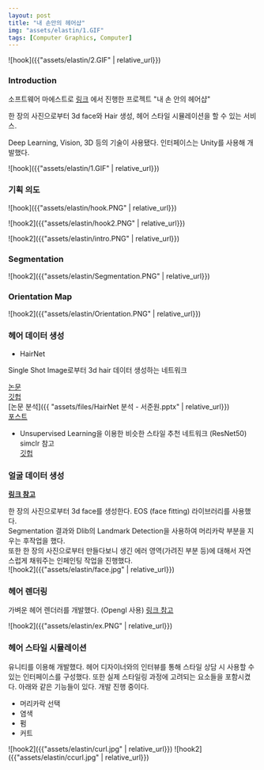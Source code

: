 ```yaml
---
layout: post
title: "내 손안의 헤어샵"
img: "assets/elastin/1.GIF"
tags: [Computer Graphics, Computer]
---
```


![hook]({{"assets/elastin/2.GIF" | relative_url}})

### Introduction

소프트웨어 마에스트로 [링크](https://swmaestro.org/user/main.do) 에서 진행한 프로젝트 "내 손 안의 헤어샵"

한 장의 사진으로부터 3d face와 Hair 생성, 헤어 스타일 시뮬레이션을 할 수 있는 서비스.

Deep Learning, Vision, 3D 등의 기술이 사용됐다. 인터페이스는 Unity를 사용해 개발했다.

![hook]({{"assets/elastin/1.GIF" | relative_url}})

### 기획 의도

![hook]({{"assets/elastin/hook.PNG" | relative_url}})

![hook2]({{"assets/elastin/hook2.PNG" | relative_url}})

![hook2]({{"assets/elastin/intro.PNG" | relative_url}})

### Segmentation

![hook2]({{"assets/elastin/Segmentation.PNG" | relative_url}})

### Orientation Map

![hook2]({{"assets/elastin/Orientation.PNG" | relative_url}})

### 헤어 데이터 생성

- HairNet

Single Shot Image로부터 3d hair 데이터 생성하는 네트워크

[논문](https://arxiv.org/abs/1806.07467)  
[깃헙](https://github.com/givenone/HairNet)   
[논문 분석]({{ "assets/files/HairNet 분석 - 서준원.pptx" | relative_url}})  
[포스트](http://givenone.me/2020/07/22/HairNet-Data-Generation-%EC%BD%94%EB%93%9C%EB%B6%84%EC%84%9D.html)  

- Unsupervised Learning을 이용한 비슷한 스타일 추천 네트워크 (ResNet50)
simclr 참고  
[깃헙](https://github.com/givenone/hair_feature)  

### 얼굴 데이터 생성

**[링크 참고](http://givenone.me/works/singleshot)**


한 장의 사진으로부터 3d face를 생성한다. EOS (face fitting) 라이브러리를 사용했다.  
Segmentation 결과와 Dlib의 Landmark Detection을 사용하여 머리카락 부분을 지우는 후작업을 했다.  
또한 한 장의 사진으로부터 만들다보니 생긴 에러 영역(가려진 부분 등)에 대해서 자연스럽게 채워주는 인페인팅 작업을 진행했다.  
![hook2]({{"assets/elastin/face.jpg" | relative_url}})

### 헤어 렌더링

가벼운 헤어 렌더러를 개발했다. (Opengl 사용)
[링크 참고](http://givenone.me/works/hair)

![hook2]({{"assets/elastin/ex.PNG" | relative_url}})

### 헤어 스타일 시뮬레이션

유니티를 이용해 개발했다. 헤어 디자이너와의 인터뷰를 통해 스타일 상담 시 사용할 수 있는 인터페이스를 구성했다. 또한 실제 스타일링 과정에 고려되는 요소들을 포함시켰다. 아래와 같은 기능들이 있다. 개발 진행 중이다.

- 머리카락 선택
- 염색
- 펌
- 커트

![hook2]({{"assets/elastin/curl.jpg" | relative_url}})
![hook2]({{"assets/elastin/ccurl.jpg" | relative_url}})